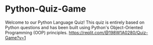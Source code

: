 # Python-Quiz-Game
Welcome to our Python Language Quiz! This quiz is entirely based on Python questions and has been built using Python's Object-Oriented Programming (OOP) principles.
https://replit.com/@198W1A0280/Quiz-Game?v=1
